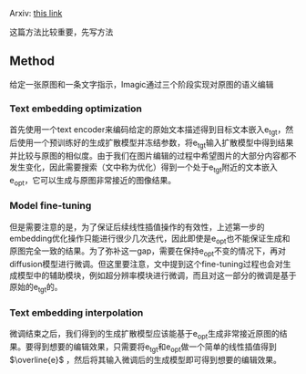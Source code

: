Arxiv: [this link](https://arxiv.org/pdf/2210.09276.pdf)

这篇方法比较重要，先写方法
## Method
给定一张原图和一条文字指示，Imagic通过三个阶段实现对原图的语义编辑
### Text embedding optimization
首先使用一个text encoder来编码给定的原始文本描述得到目标文本嵌入e<sub>tgt</sub>，然后使用一个预训练好的生成扩散模型并冻结参数，将e<sub>tgt</sub>输入扩散模型中得到结果并比较与原图的相似度。由于我们在图片编辑的过程中希望图片的大部分内容都不发生变化，因此需要搜索（文中称为优化）得到一个处于e<sub>tgt</sub>附近的文本嵌入e<sub>opt</sub>，它可以生成与原图非常接近的图像结果。

### Model fine-tuning
但是需要注意的是，为了保证后续线性插值操作的有效性，上述第一步的embedding优化操作只能进行很少几次迭代，因此即使是e<sub>opt</sub>也不能保证生成和原图完全一致的结果。为了弥补这一gap，需要在保持e<sub>opt</sub>不变的情况下，再对diffusion模型进行微调。但这里要注意，文中提到这个fine-tuning过程也会对生成模型中的辅助模块，例如超分辨率模块进行微调，而且对这一部分的微调是基于原始的e<sub>tgt</sub>的。

### Text embedding interpolation
微调结束之后，我们得到的生成扩散模型应该能基于e<sub>opt</sub>生成非常接近原图的结果。要得到想要的编辑效果，只需要将e<sub>tgt</sub>和e<sub>opt</sub>做一个简单的线性插值得到 $\overline{e}$ ，然后将其输入微调后的生成模型即可得到想要的编辑效果。
